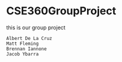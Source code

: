 # CSE360GroupProject
this is our group project

    Albert De La Cruz
    Matt Fleming
    Brennan Iannone
    Jacob Ybarra